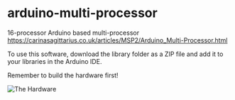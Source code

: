 # arduino-multi-processor
16-processor Arduino based multi-processor
https://carinasagittarius.co.uk/articles/MSP2/Arduino_Multi-Processor.html

To use this software, download the library folder as a ZIP file and add it to your libraries in the Arduino IDE.

Remember to build the hardware first!

![The Hardware]()
